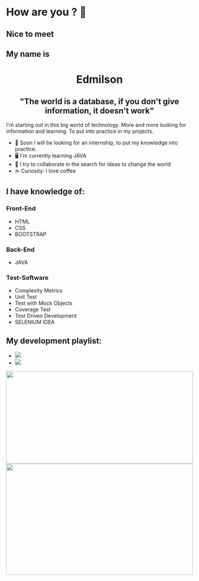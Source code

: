 <h1>How are you ?  👋</h1>
<h2>Nice to meet</h2>
<h2>My name is </h2>
<h1 align="center">Edmilson</h1>
<h2 align="center">"The world is a database, if you don't give information, it doesn't work"</h2>

<p>I'm starting out in this big world of technology. More and more looking for information and learning. To put into practice in my projects.</p>


- 💼 Soon I will be looking for an internship, to put my knowledge into practice.
- 🖥️ I'm currently learning JAVA
- 👯 I try to collaborate in the search for ideas to change the world
- ☕ Curiosity: I love coffee 
<h2>I have knowledge of:</h2>
<h3>Front-End</h3>
    <ul>
        <li>HTML</li>
        <li>CSS</li>
        <li>BOOTSTRAP</li>
    </ul>

    
<h3>Back-End</h3>
        <ul>
        <li>JAVA</li>      
        </ul>
    
<h3>Test-Software</h3>
        <ul>
        <li>Complexity Metrics</li>
        <li>Unit Test</li>
        <li>Test with Mock Objects</li>
        <li>Coverage Test</li>
        <li>Test Driven Development</li>
        <li>SELENIUM IDEA</li>
        </ul>
    
<h3></h3>

<h2>My development playlist:</h2>
<ul>
    <li><a href="https://youtube.com/playlist?list=PLfN1nOyiSyETLzEuhzdVpnKVR7rn_pVqm"><img src="https://img.shields.io/badge/YouTube-FF0000?style=for-the-badge&logo=youtube&logoColor=white"></a></li>
    <li><a href="https://open.spotify.com/user/w2phhj50jipohzn1l6wnqi69g?si=c08272f568f341c8"><img src="https://img.shields.io/badge/Spotify-1ED760?&style=for-the-badge&logo=spotify&logoColor=white"></a></li>
</ul>


<!--
**3DD1/3DD1** is a ✨ _special_ ✨ repository because its `README.md` (this file) appears on your GitHub profile.

Here are some ideas to get you started:

- 🔭 I’m currently working on ...
- 🌱 I’m currently learning ...
- 👯 I’m looking to collaborate on ...
- 🤔 I’m looking for help with ...
- 💬 Ask me about ...
- 📫 How to reach me: ...
- 😄 Pronouns: ...
- ⚡ Fun fact: ...
-->

<img width="100%" height="250px" src="https://github-readme-stats.vercel.app/api?username=3DD1&show_icons=true&theme=midnight-purple">
<img  width="100%" height="300px" src="https://github-readme-stats.vercel.app/api/top-langs/?username=3DD1&layout=compact&theme=midnight-purple)](https://github.com/anuraghazra/github-readme-stats">



